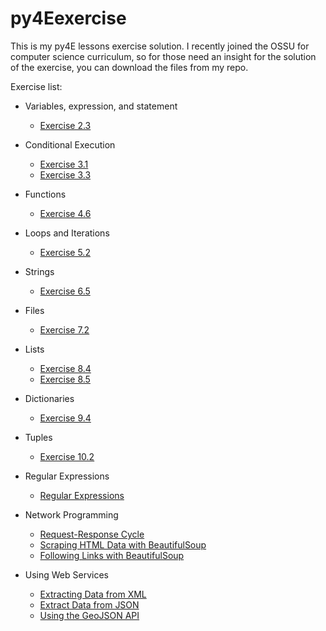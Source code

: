 # py4Eexercise
This is my py4E lessons exercise solution. 
I recently joined the OSSU for computer science curriculum, so for those need an insight for the solution of the exercise, you can download the files from my repo.

Exercise list:
- Variables, expression, and statement 
  - [Exercise 2.3](https://github.com/ferdiokt/py4Eexercise/blob/main/exercise2_3.py)

- Conditional Execution
  - [Exercise 3.1](https://github.com/ferdiokt/py4Eexercise/blob/main/exercise3_1.py)
  - [Exercise 3.3](https://github.com/ferdiokt/py4Eexercise/blob/main/exercise3_3.py)

- Functions
  - [Exercise 4.6](https://github.com/ferdiokt/py4Eexercise/blob/main/exercise4_6.py)

- Loops and Iterations
  - [Exercise 5.2](https://github.com/ferdiokt/py4Eexercise/blob/main/exercise5_2.py)

- Strings
  - [Exercise 6.5](https://github.com/ferdiokt/py4Eexercise/blob/main/exercise6_5.py)

- Files
  - [Exercise 7.2](https://github.com/ferdiokt/py4Eexercise/blob/main/exercise7_2.py)

- Lists
  - [Exercise 8.4](https://github.com/ferdiokt/py4Eexercise/blob/main/exercise8_4.py)
  - [Exercise 8.5](https://github.com/ferdiokt/py4Eexercise/blob/main/exercise8_5.py)

- Dictionaries
  - [Exercise 9.4](https://github.com/ferdiokt/py4Eexercise/blob/main/exercise9_4.py)

- Tuples
  - [Exercise 10.2](https://github.com/ferdiokt/py4Eexercise/blob/main/exercise10_2.py)

- Regular Expressions
  - [Regular Expressions](https://github.com/ferdiokt/py4Eexercise/blob/main/exercise11_1.py)

- Network Programming
  - [Request-Response Cycle](https://github.com/ferdiokt/py4Eexercise/blob/main/exercise12_1.py)
  - [Scraping HTML Data with BeautifulSoup](https://github.com/ferdiokt/py4Eexercise/blob/main/exercise12_2.py)
  - [Following Links with BeautifulSoup](https://github.com/ferdiokt/py4Eexercise/blob/main/exercise12_3.py)
  
- Using Web Services
  - [Extracting Data from XML](https://github.com/ferdiokt/py4Eexercise/blob/main/exercise13_1.py)
  - [Extract Data from JSON](https://github.com/ferdiokt/py4Eexercise/blob/main/exercise13_2.py)
  - [Using the GeoJSON API](https://github.com/ferdiokt/py4Eexercise/blob/main/exercise13_3.py)
